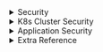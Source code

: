 <details>
<summary>Security</summary>
<br>
  
  <img width="655" alt="image" src="https://user-images.githubusercontent.com/75510135/155873509-c19d075f-560e-4a2b-94b2-3e7bb8d27226.png">

  <img width="584" alt="image" src="https://user-images.githubusercontent.com/75510135/155873561-b0c87fd6-e0e0-43f8-89c4-a7d43e44c3a0.png">

  <img width="914" alt="image" src="https://user-images.githubusercontent.com/75510135/155873601-13d28a5f-e7d9-46d1-b9fe-2ed91516bd2e.png">

  <img width="898" alt="image" src="https://user-images.githubusercontent.com/75510135/155873646-8dbca94a-1db6-4f41-b1bd-5c788581b65e.png">

  <img width="765" alt="image" src="https://user-images.githubusercontent.com/75510135/155873683-07fa4384-eb72-4db0-a8b2-c32875039145.png">

  <img width="803" alt="image" src="https://user-images.githubusercontent.com/75510135/155873762-aafad7e9-c5f6-438c-9885-f5030b9dac5c.png">

</details>


<details>
<summary>K8s Cluster Security</summary>
<br>
      
  <img width="887" alt="image" src="https://user-images.githubusercontent.com/75510135/155873869-6d6603ed-0bc6-4e59-9d97-3115e86d71aa.png">

</details>


<details>
<summary>Application Security</summary>
<br>
  
    <img width="605" alt="image" src="https://user-images.githubusercontent.com/75510135/155873974-0de502fc-9ef6-4002-952f-14d5f0b854ac.png">

</details>

<details>
<summary>Extra Reference</summary>
<br>
  
    <img width="879" alt="image" src="https://user-images.githubusercontent.com/75510135/155874019-1b15be38-8374-4897-b2d9-4377ad442b6b.png">


</details>



